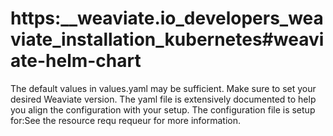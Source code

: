 # https:\_\_weaviate.io_developers_weaviate_installation_kubernetes#weaviate-helm-chart

The default values in values.yaml may be sufficient. Make sure to set your desired Weaviate version. The yaml file is extensively documented to help you align the configuration with your setup. The configuration file is setup for:See the resource requ requeur for more information.
